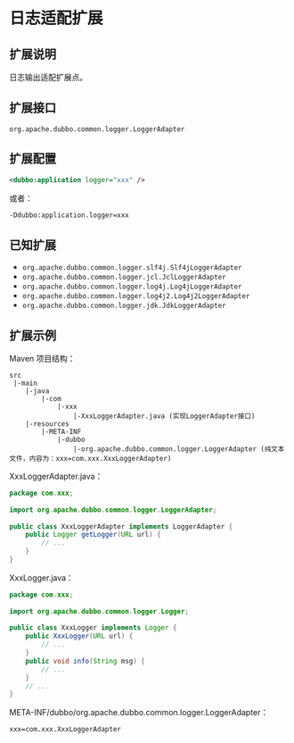 # 日志适配扩展

## 扩展说明

日志输出适配扩展点。

## 扩展接口

`org.apache.dubbo.common.logger.LoggerAdapter`

## 扩展配置

```xml
<dubbo:application logger="xxx" />
```

或者：

```sh
-Ddubbo:application.logger=xxx
```

## 已知扩展

* `org.apache.dubbo.common.logger.slf4j.Slf4jLoggerAdapter`
* `org.apache.dubbo.common.logger.jcl.JclLoggerAdapter`
* `org.apache.dubbo.common.logger.log4j.Log4jLoggerAdapter`
* `org.apache.dubbo.common.logger.log4j2.Log4j2LoggerAdapter`
* `org.apache.dubbo.common.logger.jdk.JdkLoggerAdapter`

## 扩展示例

Maven 项目结构：

```
src
 |-main
    |-java
        |-com
            |-xxx
                |-XxxLoggerAdapter.java (实现LoggerAdapter接口)
    |-resources
        |-META-INF
            |-dubbo
                |-org.apache.dubbo.common.logger.LoggerAdapter (纯文本文件，内容为：xxx=com.xxx.XxxLoggerAdapter)
```

XxxLoggerAdapter.java：

```java
package com.xxx;
 
import org.apache.dubbo.common.logger.LoggerAdapter;
 
public class XxxLoggerAdapter implements LoggerAdapter {
    public Logger getLogger(URL url) {
        // ...
    }
}
```

XxxLogger.java：

```java
package com.xxx;
 
import org.apache.dubbo.common.logger.Logger;
 
public class XxxLogger implements Logger {
    public XxxLogger(URL url) {
        // ...
    }
    public void info(String msg) {
        // ...
    }
    // ...
}
```

META-INF/dubbo/org.apache.dubbo.common.logger.LoggerAdapter：

```properties
xxx=com.xxx.XxxLoggerAdapter
```